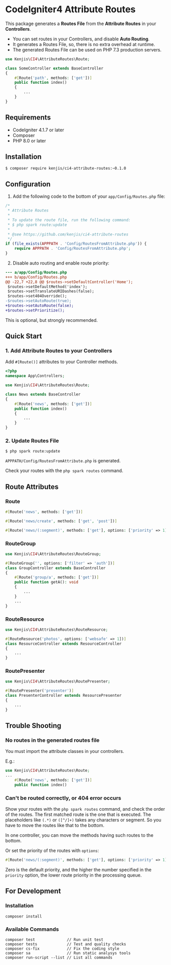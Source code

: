 # CodeIgniter4 Attribute Routes

This package generates a **Routes File** from the **Attribute Routes** in your **Controllers**.

- You can set routes in your Controllers, and disable **Auto Routing**.
- It generates a Routes File, so, there is no extra overhead at runtime.
- The generated Routes File can be used on PHP 7.3 production servers.

```php
use Kenjis\CI4\AttributeRoutes\Route;

class SomeController extends BaseController
{
    #[Route('path', methods: ['get'])]
    public function index()
    {
        ...
    }
}
```

## Requirements

- CodeIgniter 4.1.7 or later
- Composer
- PHP 8.0 or later

## Installation

```sh-session
$ composer require kenjis/ci4-attribute-routes:~0.1.0
```

## Configuration

1. Add the following code to the bottom of your `app/Config/Routes.php` file:
```php
/*
 * Attribute Routes
 *
 * To update the route file, run the following command:
 * $ php spark route:update
 *
 * @see https://github.com/kenjis/ci4-attribute-routes
 */
if (file_exists(APPPATH . 'Config/RoutesFromAttribute.php')) {
    require APPPATH . 'Config/RoutesFromAttribute.php';
}
```

2. Disable auto routing and enable route priority:
```diff
--- a/app/Config/Routes.php
+++ b/app/Config/Routes.php
@@ -22,7 +22,8 @@ $routes->setDefaultController('Home');
 $routes->setDefaultMethod('index');
 $routes->setTranslateURIDashes(false);
 $routes->set404Override();
-$routes->setAutoRoute(true);
+$routes->setAutoRoute(false);
+$routes->setPrioritize();
```

This is optional, but strongly recommended.

## Quick Start

### 1. Add Attribute Routes to your Controllers

Add `#[Route()]` attributes to your Controller methods.

```php
<?php
namespace App\Controllers;

use Kenjis\CI4\AttributeRoutes\Route;

class News extends BaseController
{
    #[Route('news', methods: ['get'])]
    public function index()
    {
        ...
    }
}
```

### 2. Update Routes File

```sh-session
$ php spark route:update
```

`APPPATH/Config/RoutesFromAttribute.php` is generated.

Check your routes with the `php spark routes` command.

## Route Attributes

### Route

```php
#[Route('news', methods: ['get'])]
```
```php
#[Route('news/create', methods: ['get', 'post'])]
```
```php
#[Route('news/(:segment)', methods: ['get'], options: ['priority' => 1])]
```

### RouteGroup

```php
use Kenjis\CI4\AttributeRoutes\RouteGroup;

#[RouteGroup('', options: ['filter' => 'auth'])]
class GroupController extends BaseController
{
    #[Route('group/a', methods: ['get'])]
    public function getA(): void
    {
        ...
    }
    ...
}
```

### RouteResource

```php
use Kenjis\CI4\AttributeRoutes\RouteResource;

#[RouteResource('photos', options: ['websafe' => 1])]
class ResourceController extends ResourceController
{
    ...
}
```

### RoutePresenter

```php
use Kenjis\CI4\AttributeRoutes\RoutePresenter;

#[RoutePresenter('presenter')]
class PresenterController extends ResourcePresenter
{
    ...
}
```

## Trouble Shooting

### No routes in the generated routes file

You must import the attribute classes in your controllers.

E.g.:
```php
use Kenjis\CI4\AttributeRoutes\Route;
...
    #[Route('news', methods: ['get'])]
    public function index()
```

### Can't be routed correctly, or 404 error occurs

Show your routes with the `php spark routes` command, and check the order of the routes.
The first matched route is the one that is executed.
The placeholders like `(.*)` or `([^/]+)` takes any characters or segment. So you have to move the routes like that to the bottom.

In one controller, you can move the methods having such routes to the bottom.

Or set the priority of the routes with `options`:
```php
#[Route('news/(:segment)', methods: ['get'], options: ['priority' => 1])]
```
Zero is the default priority, and the higher the number specified in the `priority` option, the lower route priority in the processing queue.

## For Development

### Installation

    composer install

### Available Commands

    composer test              // Run unit test
    composer tests             // Test and quality checks
    composer cs-fix            // Fix the coding style
    composer sa                // Run static analysys tools
    composer run-script --list // List all commands
